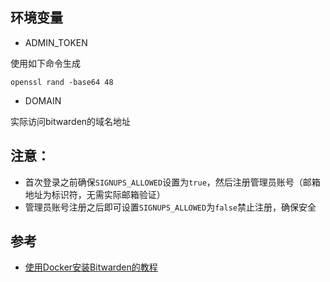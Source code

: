 ## 环境变量
- ADMIN_TOKEN

使用如下命令生成
```
openssl rand -base64 48
```

- DOMAIN

实际访问bitwarden的域名地址

## 注意：
- 首次登录之前确保`SIGNUPS_ALLOWED`设置为`true`，然后注册管理员账号（邮箱地址为标识符，无需实际邮箱验证）
- 管理员账号注册之后即可设置`SIGNUPS_ALLOWED`为`false`禁止注册，确保安全

## 参考
- [使用Docker安装Bitwarden的教程][1]

[1]: https://shuyeidc.com/wp/224325.html
